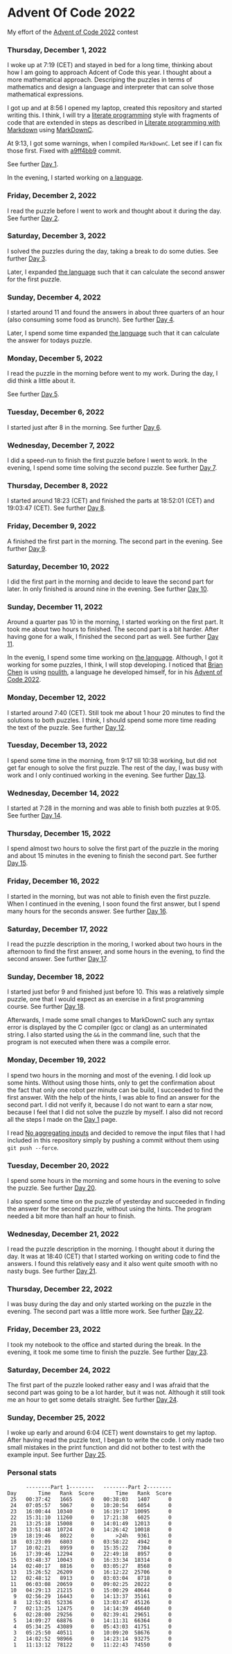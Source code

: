 # Advent Of Code 2022

My effort of the [Advent of Code 2022](https://adventofcode.com) contest

### Thursday, December 1, 2022

I woke up at 7:19 (CET) and stayed in bed for a long time, thinking about
how I am going to approach Adcent of Code this year. I thought about a
more mathematical approach. Descriping the puzzles in terms of mathematics
and design a language and interpreter that can solve those mathematical
expressions.

I got up and at 8:56 I opened my laptop, created this repository and
started writing this. I think, I will try a [literate programming](https://en.wikipedia.org/wiki/Literate_programming)
style with fragments of code that are extended in steps as described in
[Literate programming with Markdown](https://www.iwriteiam.nl/D2101.html#13)
using [MarkDownC](https://github.com/FransFaase/IParse/blob/master/README.md#markdownc).

At 9:13, I got some warnings, when I compiled `MarkDownC`. Let see if I can
fix those first. Fixed with [a9ff4bb9](https://github.com/FransFaase/IParse/commit/a9ff4bb98d9c900878fb026d0f7290c168a57cf0) commit.

See further [Day 1](Day01.md).

In the evening, I started working on [a language](Language.md).

### Friday, December 2, 2022

I read the puzzle before I went to work and thought about it during the
day. See further [Day 2](Day02.md).

### Saturday, December 3, 2022

I solved the puzzles during the day, taking a break to do some duties.
See further [Day 3](Day03.md).

Later, I expanded [the language](Language.md) such that it can calculate
the second answer for the first puzzle.

### Sunday, December 4, 2022

I started around 11 and found the answers in about three quarters of
an hour (also consuming some food as brunch).
See further [Day 4](Day04.md).

Later, I spend some time expanded [the language](Language.md) such that
it can calculate the answer for todays puzzle.

### Monday, December 5, 2022

I read the puzzle in the morning before went to my work. During the day,
I did think a little about it.

See further [Day 5](Day05.md).

### Tuesday, December 6, 2022

I started just after 8 in the morning.
See further [Day 6](Day06.md).

### Wednesday, December 7, 2022

I did a speed-run to finish the first puzzle before I went to work.
In the evening, I spend some time solving the second puzzle.
See further [Day 7](Day07.md).

### Thursday, December 8, 2022

I started around 18:23 (CET) and finished the parts at 18:52:01 (CET)
and 19:03:47 (CET). See further [Day 8](Day08.md).

### Friday, December 9, 2022

A finished the first part in the morning. The second part in the evening.
See further [Day 9](Day09.md).

### Saturday, December 10, 2022

I did the first part in the morning and decide to leave the second part
for later. In only finished is around nine in the evening. 
See further [Day 10](Day10.md).

### Sunday, December 11, 2022

Around a quarter pas 10 in the morning, I started working on
the first part. It took me about two hours to finished. The
second part is a bit harder. After having gone for a walk,
I finished the second part as well.
See further [Day 11](Day11.md).

In the evenig, I spend some time working on [the language](Language.md).
Although, I got it working for some puzzles, I think, I will stop
developing. I noticed that [Brian Chen](https://github.com/betaveros) is using
[noulith](https://github.com/betaveros/noulith/), a language he developed
himself, for in his [Advent of Code 2022](https://github.com/betaveros/advent-of-code-2022#readme).

### Monday, December 12, 2022

I started around 7:40 (CET). Still took me about 1 hour 20 minutes
to find the solutions to both puzzles. I think, I should spend some
more time reading the text of the puzzle.
See further [Day 12](Day12.md).

### Tuesday, December 13, 2022

I spend some time in the morning, from 9:17 till 10:38 working,
but did not get far enough to solve the first puzzle.
The rest of the day, I was busy with work and I only continued
working in the evening.
See further [Day 13](Day13.md).

### Wednesday, December 14, 2022

I started at 7:28 in the morning and was able to finish both
puzzles at 9:05.
See further [Day 14](Day14.md).

### Thursday, December 15, 2022

I spend almost two hours to solve the first part of the puzzle
in the moring and about 15 minutes in the evening to finish the
second part.
See further [Day 15](Day15.md).

### Friday, December 16, 2022

I started in the morning, but was not able to finish even the
first puzzle. When I continued in the evening, I soon found
the first answer, but I spend many hours for the seconds answer.
See further [Day 16](Day16.md).

### Saturday, December 17, 2022

I read the puzzle description in the moring, I worked about
two hours in the afternoon to find the first answer, and
some hours in the evening, to find the second answer.
See further [Day 17](Day17.md).

### Sunday, December 18, 2022

I started just befor 9 and finished just before 10. This was
a relatively simple puzzle, one that I would expect as an
exercise in a first programming course.
See further [Day 18](Day18.md).

Afterwards, I made some small changes to MarkDownC such any
syntax error is displayed by the C compiler (gcc or clang)
as an unterminated string. I also started using the `&&` in
the command line, such that the program is not executed when
there was a compile error.

### Monday, December 19, 2022

I spend two hours in the morning and most of the evening.
I did look up some hints. Without using those hints, only
to get the confirmation about the fact that only one robot
per minute can be build, I succeeded to find the first answer.
With the help of the hints, I was able to find an answer
for the second part. I did not verify it, because I do not
want to earn a star now, because I feel that I did not solve
the puzzle by myself. I also did not record all the steps I
made on the [Day 1](Day19.md) page.

I read [No aggregating inputs](https://www.reddit.com/r/adventofcode/wiki/faqs/copyright/inputs/)
and decided to remove the input files that I had included in
this repository simply by pushing a commit without them
using `git push --force`.

### Tuesday, December 20, 2022

I spend some hours in the morning and some hours in the
evening to solve the puzzle.
See further [Day 20](Day20.md).

I also spend some time on the puzzle of yesterday and
succeeded in finding the answer for the second puzzle,
without using the hints. The program needed a bit more than
half an hour to finish.

### Wednesday, December 21, 2022

I read the puzzle description in the morning. I thought about it
during the day. It was at 18:40 (CET) that I started working
on writing code to find the answers. I found this relatively
easy and it also went quite smooth with no nasty bugs.
See further [Day 21](Day21.md).

### Thursday, December 22, 2022

I was busy during the day and only started working on the
puzzle in the evening. The second part was a little more
work.
See further [Day 22](Day22.md).

### Friday, December 23, 2022

I took my notebook to the office and started during the break.
In the evening, it took me some time to finish the puzzle.
See further [Day 23](Day23.md).

### Saturday, December 24, 2022

The first part of the puzzle looked rather easy and I was
afraid that the second part was going to be a lot harder,
but it was not. Although it still took me an hour to get
some details straight.
See further [Day 24](Day24.md).

### Sunday, December 25, 2022

I woke up early and around 6:04 (CET) went downstairs to
get my laptop. After having read the puzzle text, I began
to write the code. I only made two small mistakes in the
print function and did not bother to test with the example
input. 
See further [Day 25](Day25.md).

### Personal stats


```
      --------Part 1--------   --------Part 2--------
Day       Time   Rank  Score       Time   Rank  Score
 25   00:37:42   1665      0   00:38:03   1407      0
 24   07:05:57   5067      0   10:20:54   6054      0
 23   16:00:44  10340      0   16:19:17  10095      0
 22   15:31:10  11260      0   17:21:38   6025      0
 21   13:25:18  15008      0   14:01:49  12013      0
 20   13:51:48  10724      0   14:26:42  10018      0
 19   18:19:46   8022      0       >24h   9361      0
 18   03:23:09   6803      0   03:58:22   4942      0
 17   10:02:21   8959      0   15:35:22   7304      0
 16   17:39:46  12294      0   22:49:18   8957      0
 15   03:48:37  10043      0   16:33:34  18314      0
 14   02:40:17   8816      0   03:05:27   8568      0
 13   15:26:52  26209      0   16:12:22  25706      0
 12   02:48:12   8913      0   03:03:04   8718      0
 11   06:03:08  20659      0   09:02:25  20222      0
 10   04:29:13  21215      0   15:00:29  40644      0
  9   02:56:29  16443      0   14:13:37  35161      0
  8   12:52:01  52336      0   13:03:47  45126      0
  7   02:13:25  12475      0   14:14:39  46640      0
  6   02:28:00  29256      0   02:39:41  29651      0
  5   14:09:27  68876      0   14:11:31  66364      0
  4   05:34:25  43089      0   05:43:03  41751      0
  3   05:25:50  40511      0   10:09:20  58676      0
  2   14:02:52  98966      0   14:23:14  93275      0
  1   11:13:12  78122      0   11:22:43  74550      0
```
